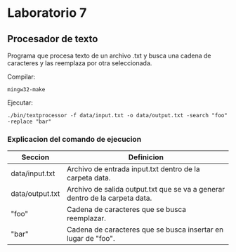# Laboratorio 7

## Procesador de texto

Programa que procesa texto de un archivo .txt y busca una cadena de caracteres y las reemplaza por otra seleccionada.


Compilar:
```
mingw32-make
```
Ejecutar:
```
./bin/textprocessor -f data/input.txt -o data/output.txt -search "foo" -replace "bar"
```

### Explicacion del comando de ejecucion

| Seccion | Definicion |
| - | - |
| data/input.txt | Archivo de entrada input.txt dentro de la carpeta data. |
| data/output.txt | Archivo de salida output.txt que se va a generar dentro de la carpeta data. |
| "foo" | Cadena de caracteres que se busca reemplazar. |
| "bar" | Cadena de caracteres que se busca insertar en lugar de "foo". |